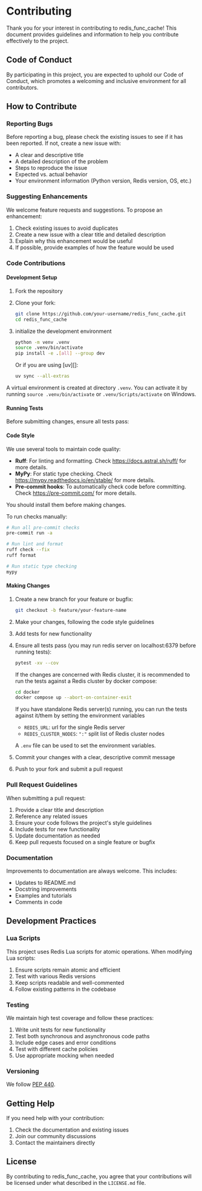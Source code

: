 # Contributing

Thank you for your interest in contributing to redis_func_cache! This document provides guidelines and information to help you contribute effectively to the project.

## Code of Conduct

By participating in this project, you are expected to uphold our Code of Conduct, which promotes a welcoming and inclusive environment for all contributors.

## How to Contribute

### Reporting Bugs

Before reporting a bug, please check the existing issues to see if it has been reported. If not, create a new issue with:

- A clear and descriptive title
- A detailed description of the problem
- Steps to reproduce the issue
- Expected vs. actual behavior
- Your environment information (Python version, Redis version, OS, etc.)

### Suggesting Enhancements

We welcome feature requests and suggestions. To propose an enhancement:

1. Check existing issues to avoid duplicates
2. Create a new issue with a clear title and detailed description
3. Explain why this enhancement would be useful
4. If possible, provide examples of how the feature would be used

### Code Contributions

#### Development Setup

1. Fork the repository

2. Clone your fork:

   ```bash
   git clone https://github.com/your-username/redis_func_cache.git
   cd redis_func_cache
   ```

3. initialize the development environment

   ```bash
   python -m venv .venv
   source .venv/bin/activate
   pip install -e .[all] --group dev
   ```

   Or if you are using [uv][]:

   ```bash
   uv sync --all-extras
   ```

A virtual environment is created at directory `.venv`. You can activate it by running `source .venv/bin/activate` or `.venv/Scripts/activate` on Windows.

#### Running Tests

Before submitting changes, ensure all tests pass:

#### Code Style

We use several tools to maintain code quality:

- **Ruff**: For linting and formatting. Check <https://docs.astral.sh/ruff/> for more details.
- **MyPy**: For static type checking. Check <https://mypy.readthedocs.io/en/stable/> for more details.
- **Pre-commit hooks**: To automatically check code before committing. Check <https://pre-commit.com/> for more details.

You should install them before making changes.

To run checks manually:

```bash
# Run all pre-commit checks
pre-commit run -a

# Run lint and format
ruff check --fix
ruff format

# Run static type checking
mypy
```

#### Making Changes

1. Create a new branch for your feature or bugfix:

   ```bash
   git checkout -b feature/your-feature-name
   ```

2. Make your changes, following the code style guidelines

3. Add tests for new functionality

4. Ensure all tests pass (you may run redis server on localhost:6379 before running tests):

   ```bash
   pytest -xv --cov
   ```

   If the changes are concerned with Redis cluster, it is recommended to run the tests against a Redis cluster by docker compose:

   ```bash
   cd docker
   docker compose up --abort-on-container-exit
   ```

   If you have standalone Redis server(s) running, you can run the tests against it/them by setting the environment variables

   - `REDIS_URL`: url for the single Redis server
   - `REDIS_CLUSTER_NODES`: `":"` split list of Redis cluster nodes

   A `.env` file can be used to set the environment variables.

5. Commit your changes with a clear, descriptive commit message

6. Push to your fork and submit a pull request

### Pull Request Guidelines

When submitting a pull request:

1. Provide a clear title and description
2. Reference any related issues
3. Ensure your code follows the project's style guidelines
4. Include tests for new functionality
5. Update documentation as needed
6. Keep pull requests focused on a single feature or bugfix

### Documentation

Improvements to documentation are always welcome. This includes:

- Updates to README.md
- Docstring improvements
- Examples and tutorials
- Comments in code

## Development Practices

### Lua Scripts

This project uses Redis Lua scripts for atomic operations. When modifying Lua scripts:

1. Ensure scripts remain atomic and efficient
2. Test with various Redis versions
3. Keep scripts readable and well-commented
4. Follow existing patterns in the codebase

### Testing

We maintain high test coverage and follow these practices:

1. Write unit tests for new functionality
2. Test both synchronous and asynchronous code paths
3. Include edge cases and error conditions
4. Test with different cache policies
5. Use appropriate mocking when needed

### Versioning

We follow [PEP 440](https://peps.python.org/pep-0440/).

## Getting Help

If you need help with your contribution:

1. Check the documentation and existing issues
2. Join our community discussions
3. Contact the maintainers directly

## License

By contributing to redis_func_cache, you agree that your contributions will be licensed under what described in the `LICENSE.md` file.
